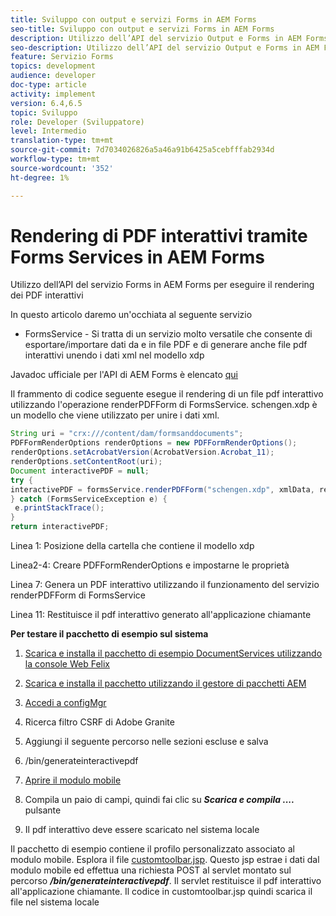 ```yaml
---
title: Sviluppo con output e servizi Forms in AEM Forms
seo-title: Sviluppo con output e servizi Forms in AEM Forms
description: Utilizzo dell’API del servizio Output e Forms in AEM Forms
seo-description: Utilizzo dell’API del servizio Output e Forms in AEM Forms
feature: Servizio Forms
topics: development
audience: developer
doc-type: article
activity: implement
version: 6.4,6.5
topic: Sviluppo
role: Developer (Sviluppatore)
level: Intermedio
translation-type: tm+mt
source-git-commit: 7d7034026826a5a46a91b6425a5cebfffab2934d
workflow-type: tm+mt
source-wordcount: '352'
ht-degree: 1%

---
```



# Rendering di PDF interattivi tramite Forms Services in AEM Forms

Utilizzo dell’API del servizio Forms in AEM Forms per eseguire il rendering dei PDF interattivi

In questo articolo daremo un&#39;occhiata al seguente servizio

* FormsService - Si tratta di un servizio molto versatile che consente di esportare/importare dati da e in file PDF e di generare anche file pdf interattivi unendo i dati xml nel modello xdp

Javadoc ufficiale per l&#39;API di AEM Forms è elencato [qui](https://helpx.adobe.com/aem-forms/6/javadocs/com/adobe/fd/output/api/package-summary.html)

Il frammento di codice seguente esegue il rendering di un file pdf interattivo utilizzando l&#39;operazione renderPDFForm di FormsService. schengen.xdp è un modello che viene utilizzato per unire i dati xml.

```java
String uri = "crx:///content/dam/formsanddocuments";
PDFFormRenderOptions renderOptions = new PDFFormRenderOptions();
renderOptions.setAcrobatVersion(AcrobatVersion.Acrobat_11);
renderOptions.setContentRoot(uri);
Document interactivePDF = null;
try {
interactivePDF = formsService.renderPDFForm("schengen.xdp", xmlData, renderOptions);
} catch (FormsServiceException e) {
 e.printStackTrace();
}
return interactivePDF;
```

Linea 1: Posizione della cartella che contiene il modello xdp

Linea2-4: Creare PDFFormRenderOptions e impostarne le proprietà

Linea 7: Genera un PDF interattivo utilizzando il funzionamento del servizio renderPDFForm di FormsService

Linea 11: Restituisce il pdf interattivo generato all&#39;applicazione chiamante

**Per testare il pacchetto di esempio sul sistema**
1. [Scarica e installa il pacchetto di esempio DocumentServices utilizzando la console Web Felix](/help/forms/assets/common-osgi-bundles/AEMFormsDocumentServices.core-1.0-SNAPSHOT.jar)
1. [Scarica e installa il pacchetto utilizzando il gestore di pacchetti AEM](assets/downloadinteractivepdffrommobileform.zip)



1. [Accedi a configMgr](http://localhost:4502/system/console/configMgr)
1. Ricerca filtro CSRF di Adobe Granite
1. Aggiungi il seguente percorso nelle sezioni escluse e salva
1. /bin/generateinteractivepdf
1. [Aprire il modulo mobile](http://localhost:4502/content/dam/formsanddocuments/schengen.xdp/jcr:content)
1. Compila un paio di campi, quindi fai clic su ***Scarica e compila ....*** pulsante
1. Il pdf interattivo deve essere scaricato nel sistema locale


Il pacchetto di esempio contiene il profilo personalizzato associato al modulo mobile. Esplora il file [customtoolbar.jsp](http://localhost:4502/apps/AEMFormsDemoListings/customprofiles/addImageToMobileForm/demo/customtoolbar.jsp). Questo jsp estrae i dati dal modulo mobile ed effettua una richiesta POST al servlet montato sul percorso ***/bin/generateinteractivepdf***. Il servlet restituisce il pdf interattivo all&#39;applicazione chiamante. Il codice in customtoolbar.jsp quindi scarica il file nel sistema locale


